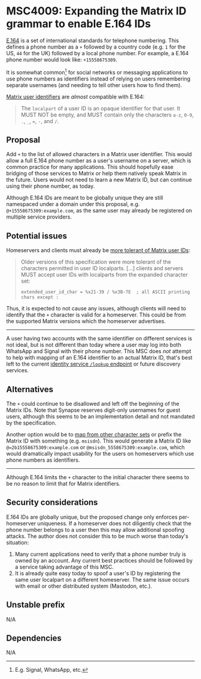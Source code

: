 # MSC4009: Expanding the Matrix ID grammar to enable E.164 IDs

[E.164](https://www.itu.int/rec/T-REC-E.164) is a set of international standards
for telephone numbering. This defines a phone number as a `+` followed by a country
code (e.g. `1` for the US, `44` for the UK) followed by a local phone number.
For example, a E.164 phone number would look like: `+15558675309`.

It is somewhat common[^1] for social networks or messaging applications to use phone
numbers as identifiers instead of relying on users remembering separate usernames
(and needing to tell other users how to find them).

[Matrix user identifiers](https://spec.matrix.org/v1.6/appendices/#user-identifiers)
are *almost* compatible with E.164:

> The `localpart` of a user ID is an opaque identifier for that user. It MUST NOT
> be empty, and MUST contain only the characters `a-z`, `0-9`, `.`, `_`, `=`, `-`,
> and `/`.

## Proposal

Add `+` to the list of allowed characters in a Matrix user identifier. This would
allow a full E.164 phone number as a user's username on a server, which is common
practice for many applications. This should hopefully ease bridging of those
services to Matrix or help them natively speak Matrix in the future. Users would
not need to learn a new Matrix ID, but can continue using their phone number, as
today.

Although E.164 IDs are meant to be globally unique they are still namespaced under
a domain under this proposal, e.g. `@+15558675309:example.com`, as the same user may
already be registered on multiple service providers.

## Potential issues

Homeservers and clients must already be
[more tolerant of Matrix user IDs](https://spec.matrix.org/v1.6/appendices/#historical-user-ids):

> Older versions of this specification were more tolerant of the characters
> permitted in user ID localparts. [...] clients and servers MUST accept user IDs
> with localparts from the expanded character set:
>
> `extended_user_id_char = %x21-39 / %x3B-7E  ; all ASCII printing chars except :`

Thus, it is expected to not cause any issues, although clients will need to identify
that the `+` character is valid for a homeserver. This could be from the supported
Matrix versions which the homeserver advertises.

----

A user having two accounts with the same identifier on different services is not
ideal, but is not different than today where a user may log into both WhatsApp
and Signal with their phone number. This MSC does *not* attempt to help with mapping
of an E.164 identifier to an actual Matrix ID, that's best left to the current
[identity service `/lookup` endpoint](https://spec.matrix.org/v1.6/identity-service-api/#post_matrixidentityv2lookup)
or future discovery services.

## Alternatives

The `+` could continue to be disallowed and left off the beginning of the Matrix
IDs. Note that Synapse reserves digit-only usernames for guest users, although this
seems to be an implementation detail and not mandated by the specification.

Another option would be to [map from other character sets](https://spec.matrix.org/v1.6/appendices/#mapping-from-other-character-sets)
or prefix the Matrix ID with something (e.g. `msisdn`).
This would generate a Matrix ID like `@=2b15558675309:example.com` or
`@msisdn_5558675309:example.com`, which would dramatically impact usability
for the users on homeservers which use phone numbers as identifiers.

----

Although E.164 limits the `+` character to the initial character there seems to
be no reason to limit that for Matrix identifiers.

## Security considerations

E.164 IDs are globally unique, but the proposed change only enforces per-homeserver
uniqueness. If a homeserver does not diligently check that the phone number belongs
to a user then this may allow additional spoofing attacks. The author does not consider
this to be much worse than today's situation:

1. Many current applications need to verify that a phone number truly is owned
   by an account. Any current best practices should be followed by a service
   taking advantage of this MSC.
2. It is already quite easy today to spoof a user's ID by registering the same
   user localpart on a different homeserver. The same issue occurs with email or
   other distributed system (Mastodon, etc.).

## Unstable prefix

N/A

## Dependencies

N/A

[^1]: E.g. Signal, WhatsApp, etc.
